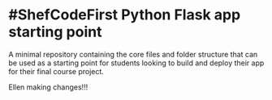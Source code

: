 # #ShefCodeFirst Python Flask app starting point

A minimal repository containing the core files and folder structure that can be used as a starting
point for students looking to build and deploy their app for their final course project.

Ellen making changes!!!
